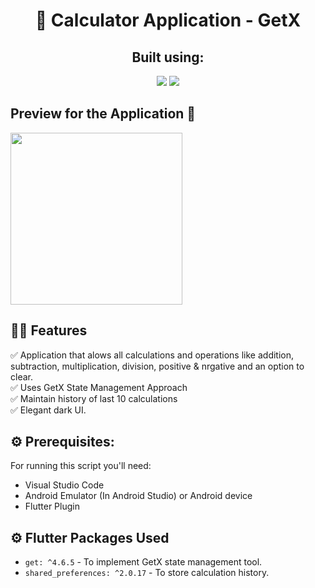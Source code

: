 <h1 align="center">
    🚀 Calculator Application - GetX
</h1>

<h2 align="center">Built using: </h2>
<p align="center">
    <img src="https://img.shields.io/badge/Flutter-02569B?style=for-the-badge&logo=flutter&logoColor=white" />
    <img src="https://img.shields.io/badge/Visual_Studio_Code-0078D4?style=for-the-badge&logo=visual%20studio%20code&logoColor=white" />
</p>

## Preview for the Application 🚀

<img src="https://user-images.githubusercontent.com/68542629/216445510-4fcd8dc2-cfe9-4223-a62d-6b462d53a0ea.png" width="275"> 

## 👨‍💻 Features

:white_check_mark: Application that alows all calculations and operations like addition, subtraction, multiplication, division, positive & nrgative and an option to clear.\
:white_check_mark: Uses GetX State Management Approach\
:white_check_mark: Maintain history of last 10 calculations\
:white_check_mark: Elegant dark UI.

## ⚙️ Prerequisites:
For running this script you'll need:
* Visual Studio Code
* Android Emulator (In Android Studio) or Android device
* Flutter Plugin

## ⚙️ Flutter Packages Used

- `get: ^4.6.5` - To implement GetX state management tool.
- `shared_preferences: ^2.0.17` - To store calculation history.
